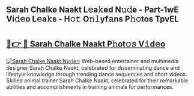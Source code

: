 ## Sarah Chalke Naakt L𝚎a𝚔ed N𝚞𝚍e - Part-1wE Vi𝚍𝚎o L𝚎a𝚔s - H𝚘𝚝 O𝚗𝚕yf𝚊ns P𝚑𝚘tos TpvEL

# <h2><a href="http://kf30t4.oniu.top/?m=Sarah+Chalke+Naakt">🔗👉 🔴 Sarah Chalke Naakt P𝚑ot𝚘𝚜 V𝚒d𝚎o</a></h2>

[![Sarah Chalke Naakt Nu𝚍e𝚜](https://i.imgur.com/0qMVB7G.gif)](http://kf30t4.oniu.top/?m=Sarah+Chalke+Naakt)
Web-based entertainer and multimedia designer Sarah Chalke Naakt, celebrated for disseminating dance and lifestyle knowledge through trending dance sequences and short videos. Skilled animal trainer Sarah Chalke Naakt, celebrated for their remarkable abilities and accomplishments in training animals for performances.  
